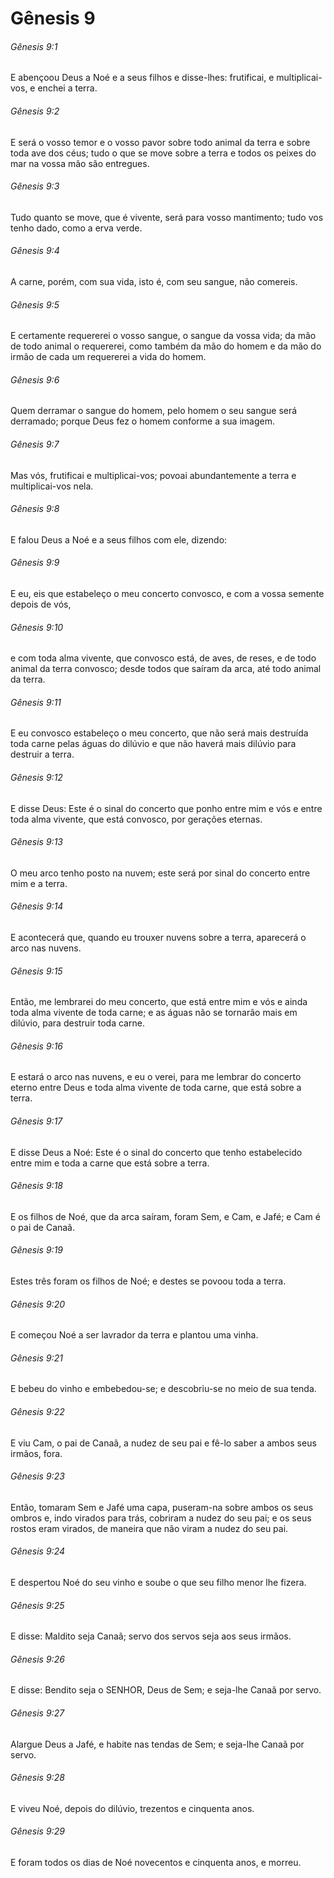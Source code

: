 # Gênesis 9

###### Gênesis 9:1

E abençoou Deus a Noé e a seus filhos e disse-lhes: frutificai, e multiplicai-vos, e enchei a terra.

###### Gênesis 9:2

E será o vosso temor e o vosso pavor sobre todo animal da terra e sobre toda ave dos céus; tudo o que se move sobre a terra e todos os peixes do mar na vossa mão são entregues.

###### Gênesis 9:3

Tudo quanto se move, que é vivente, será para vosso mantimento; tudo vos tenho dado, como a erva verde.

###### Gênesis 9:4

A carne, porém, com sua vida, isto é, com seu sangue, não comereis.

###### Gênesis 9:5

E certamente requererei o vosso sangue, o sangue da vossa vida; da mão de todo animal o requererei, como também da mão do homem e da mão do irmão de cada um requererei a vida do homem.

###### Gênesis 9:6

Quem derramar o sangue do homem, pelo homem o seu sangue será derramado; porque Deus fez o homem conforme a sua imagem.

###### Gênesis 9:7

Mas vós, frutificai e multiplicai-vos; povoai abundantemente a terra e multiplicai-vos nela.

###### Gênesis 9:8

E falou Deus a Noé e a seus filhos com ele, dizendo:

###### Gênesis 9:9

E eu, eis que estabeleço o meu concerto convosco, e com a vossa semente depois de vós,

###### Gênesis 9:10

e com toda alma vivente, que convosco está, de aves, de reses, e de todo animal da terra convosco; desde todos que saíram da arca, até todo animal da terra.

###### Gênesis 9:11

E eu convosco estabeleço o meu concerto, que não será mais destruída toda carne pelas águas do dilúvio e que não haverá mais dilúvio para destruir a terra.

###### Gênesis 9:12

E disse Deus: Este é o sinal do concerto que ponho entre mim e vós e entre toda alma vivente, que está convosco, por gerações eternas.

###### Gênesis 9:13

O meu arco tenho posto na nuvem; este será por sinal do concerto entre mim e a terra.

###### Gênesis 9:14

E acontecerá que, quando eu trouxer nuvens sobre a terra, aparecerá o arco nas nuvens.

###### Gênesis 9:15

Então, me lembrarei do meu concerto, que está entre mim e vós e ainda toda alma vivente de toda carne; e as águas não se tornarão mais em dilúvio, para destruir toda carne.

###### Gênesis 9:16

E estará o arco nas nuvens, e eu o verei, para me lembrar do concerto eterno entre Deus e toda alma vivente de toda carne, que está sobre a terra.

###### Gênesis 9:17

E disse Deus a Noé: Este é o sinal do concerto que tenho estabelecido entre mim e toda a carne que está sobre a terra.

###### Gênesis 9:18

E os filhos de Noé, que da arca saíram, foram Sem, e Cam, e Jafé; e Cam é o pai de Canaã.

###### Gênesis 9:19

Estes três foram os filhos de Noé; e destes se povoou toda a terra.

###### Gênesis 9:20

E começou Noé a ser lavrador da terra e plantou uma vinha.

###### Gênesis 9:21

E bebeu do vinho e embebedou-se; e descobriu-se no meio de sua tenda.

###### Gênesis 9:22

E viu Cam, o pai de Canaã, a nudez de seu pai e fê-lo saber a ambos seus irmãos, fora.

###### Gênesis 9:23

Então, tomaram Sem e Jafé uma capa, puseram-na sobre ambos os seus ombros e, indo virados para trás, cobriram a nudez do seu pai; e os seus rostos eram virados, de maneira que não viram a nudez do seu pai.

###### Gênesis 9:24

E despertou Noé do seu vinho e soube o que seu filho menor lhe fizera.

###### Gênesis 9:25

E disse: Maldito seja Canaã; servo dos servos seja aos seus irmãos.

###### Gênesis 9:26

E disse: Bendito seja o SENHOR, Deus de Sem; e seja-lhe Canaã por servo.

###### Gênesis 9:27

Alargue Deus a Jafé, e habite nas tendas de Sem; e seja-lhe Canaã por servo.

###### Gênesis 9:28

E viveu Noé, depois do dilúvio, trezentos e cinquenta anos.

###### Gênesis 9:29

E foram todos os dias de Noé novecentos e cinquenta anos, e morreu.

